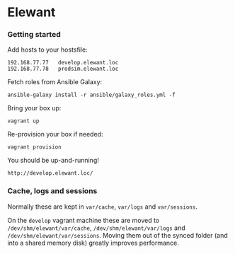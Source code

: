 # Elewant

### Getting started

Add hosts to your hostsfile:

    192.168.77.77   develop.elewant.loc
    192.168.77.78   prodsim.elewant.loc

Fetch roles from Ansible Galaxy:

    ansible-galaxy install -r ansible/galaxy_roles.yml -f

Bring your box up:

    vagrant up

Re-provision your box if needed:
 
    vagrant provision

You should be up-and-running!

    http://develop.elewant.loc/

### Cache, logs and sessions

Normally these are kept in `var/cache`, `var/logs` and `var/sessions`.

On the `develop` vagrant machine these are moved to `/dev/shm/elewant/var/cache`, `/dev/shm/elewant/var/logs` and `/dev/shm/elewant/var/sessions`.
Moving them out of the synced folder (and into a shared memory disk) greatly improves performance.
